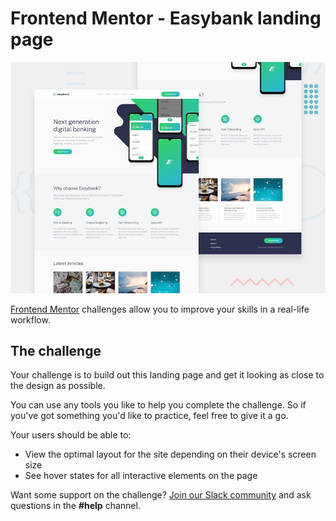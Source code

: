 # Frontend Mentor - Easybank landing page

![Design preview for the Easybank landing page coding challenge](./design/desktop-preview.jpg)

[Frontend Mentor](https://www.frontendmentor.io) challenges allow you to improve your skills in a real-life workflow.

## The challenge

Your challenge is to build out this landing page and get it looking as close to the design as possible.

You can use any tools you like to help you complete the challenge. So if you've got something you'd like to practice, feel free to give it a go.

Your users should be able to:

- View the optimal layout for the site depending on their device's screen size
- See hover states for all interactive elements on the page

Want some support on the challenge? [Join our Slack community](https://www.frontendmentor.io/slack) and ask questions in the **#help** channel.

